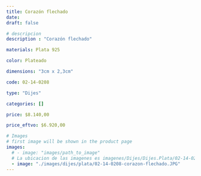 ```yaml
---
title: Corazón flechado
date: 
draft: false

# descripcion
description : "Corazón flechado"

materials: Plata 925

color: Plateado

dimensions: "3cm x 2,3cm"

code: 02-14-0208

type: "Dijes"

categories: []

price: $8.140,00

price_eftvo: $6.920,00

# Images
# first image will be shown in the product page
images:
  # - image: "images/path_to_image"
  # La ubicacion de las imagenes es imagenes/Dijes/Dijes.Plata/02-14-0208-corazon-flechado
  - image: "./images/dijes/plata/02-14-0208-corazon-flechado.JPG"
---
```

